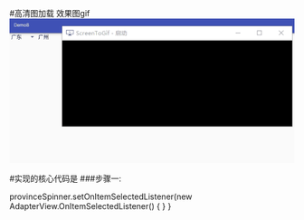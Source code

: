 #高清图加载
效果图gif
![](aa1.gif)




#实现的核心代码是
###步骤一:

provinceSpinner.setOnItemSelectedListener(new AdapterView.OnItemSelectedListener() {
}
}


